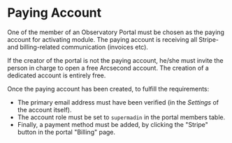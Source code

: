 # Paying Account

One of the member of an Observatory Portal must be chosen as the paying account for activating module. The paying
account is receiving all Stripe- and billing-related communication (invoices etc).

If the creator of the portal is not the paying account, he/she must invite the person in charge to open a free
Arcsecond account. The creation of a dedicated account is entirely free.

Once the paying account has been created, to fulfill the requirements:

- The primary email address must have been verified (in the *Settings* of the account itself).
- The account role must be set to `supermadin` in the portal members table.
- Finally, a payment method must be added, by clicking the "Stripe" button in the portal "Billing" page.


